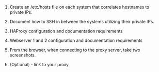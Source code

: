 1. Create an /etc/hosts file on each system that correlates hostnames to private IPs.  

2. Document how to SSH in between the systems utilizing their private IPs.  

3. HAProxy configuration and documentation requirements  

4. Webserver 1 and 2 configuration and documentation requirements  

5. From the browser, when connecting to the proxy server, take two screenshots.  

6. (Optional) - link to your proxy  

